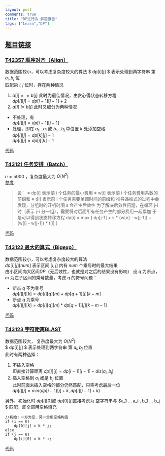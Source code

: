 ```yaml
---
layout: post
comments: true
title: "DP进行曲 解题报告"
tags: ["Learn","DP"]
---
```

## [题目链接](https://www.luogu.org/contestnew/show/10127)  

### [T42357 顺序对齐（Align）](https://www.luogu.org/problemnew/show/T42357)  
数据范围较小，可以考虑复杂度较大的算法
$ dp[i][j] $ 表示处理到两字符串 第 $a_i, b_j$ 位  
匹配第 $i, j$ 位时，存在两种情况  
1. $a[i] == b[j]$ 此时为最佳情况，由贪心得状态转移方程  
$dp[i][j] = dp[i-1][j-1] + 2$  
2. $a[i]$  $!=$ $b[j]$ 此时又细分为两种情况   
* 不处理，有  
$dp[i][j] = dp[i-1][j-1]$  
* 处理，即在 $a_1... a_i$ 或 $b_1 ... b_j$ 中位置 $k$ 处添加空格  
$dp[i][j] = dp[k][j] - 1$  
$dp[i][j] = dp[i][k] - 1$  

[代码](https://paste.ubuntu.com/p/xxPKGmdJNb/)  

### [T43121 任务安排（Batch）](https://www.luogu.org/problemnew/show/T43121)  
$n = 5000$ ，复杂度最大为  $O (N^2)$   
[参考](https://www.cnblogs.com/keshuqi/p/6068730.html)  
>设：
>※ dp[i] 表示前 i 个任务的最小费用
>※ w[i] 表示前 i 个任务费用系数的前缀和
>※ t[i] 表示前 i 个任务需要单调时间的前缀和
>推导递推式的过程中会发现，分组时的开机时间 s 会产生后效性
>为了解决后效性问题，在循环 j-i 时（表示 j-i 分一组），需要将对后面所有任务产生的部分费用一起累加
>于是可以得到状态转移方程
>dp[i] = max { dp[j-1] + s * (w[n] - w[j-1]) + (w[i] - w[j-1]) * t[i] }

[代码](https://paste.ubuntu.com/p/Ny3Xfy49DN/)  

### [T43122 最大的算式（Bigexp）](https://www.luogu.org/problemnew/show/T43122#sub)  
数据范围较小，可以考虑复杂度较大的算法  
$dp[i][j][num]$ 表示区间 $[i, j]$ 内有 $num$ 个乘号时的最大结果  
由小区间向大区间$DP$（无后效性，也就是对之后的结果没有影响）
设 $q$ 为断点， $m$ 为左子区间的乘号数量，考虑 $q$ 的符号问题：
* 断点 $q$ 不为乘号  
$dp[i][j][k] = dp[i][q][m] + dp[q+1][j][k-m]$
* 断点 $q$ 为乘号  
$dp[i][j][k] = dp[i][q][m] * dp[q+1][j][k-m-1]$  

[代码](https://paste.ubuntu.com/p/ycbqYRwstj/)  

### [T43123 字符距离BLAST](https://www.luogu.org/problemnew/show/T43123)  
数据范围较大， 复杂度最大为  $O (N^2)$   
$ dp[i][j] $ 表示处理到两字符串 第 $a_i, b_j$ 位置  
此时有两种选择：  
1. 不插入空格  
即直接计算距离 $dp[i][j] = dp[i-1][j-1] + dis(a_i, b_j)$  
2. 插入空格到 $a_i$ 或是 $b_j$ 位置  
此时前面未插入空格的部分仍然匹配，只需考虑最后一位    
$dp[i][j] = min (dp[i-1][j] + k, dp[i][j-1] + k)$  

另外，初始化时 $dp[i][0]$或 $dp[0][j]$直接考虑为 空字符串与 $a_1 ... a_i , b_1 ... b_j $ 匹配，即全部用空格填充  
```
//初始：一方为空，另一全用空格构造 
if (i == 0)
	dp[0][j] = k * j;
else
if (j == 0)
	dp[i][0] = k * i;
```
[代码](https://paste.ubuntu.com/p/vPRD4VcQrK/)  

